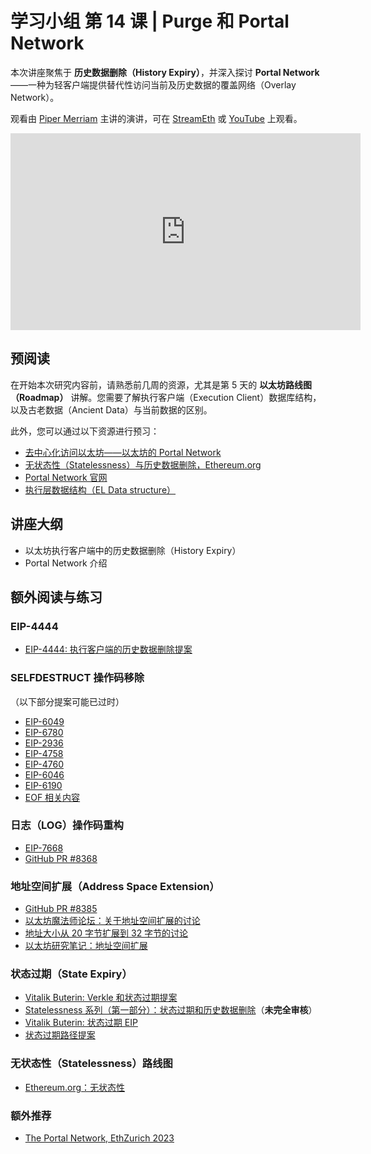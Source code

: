 # 学习小组 第 14 课 | Purge 和 Portal Network

本次讲座聚焦于 **历史数据删除（History Expiry）**，并深入探讨 **Portal Network**——一种为轻客户端提供替代性访问当前及历史数据的覆盖网络（Overlay Network）。

观看由 [Piper Merriam](https://twitter.com/parithosh_j) 主讲的演讲，可在 [StreamEth](https://streameth.org/65cf97e702e803dbd57d823f/epf_study_group) 或 [YouTube](https://www.youtube.com/@ethprotocolfellows/streams) 上观看。

<iframe width="560" height="315" src="https://www.youtube.com/embed/GxNrGyQB-3Q?si=gRPhA35dNYPEGDeZ" title="YouTube video player" frameborder="0" allow="accelerometer; autoplay; clipboard-write; encrypted-media; gyroscope; picture-in-picture; web-share" referrerpolicy="strict-origin-when-cross-origin" allowfullscreen></iframe>

## 预阅读

在开始本次研究内容前，请熟悉前几周的资源，尤其是第 5 天的 **以太坊路线图（Roadmap）** 讲解。您需要了解执行客户端（Execution Client）数据库结构，以及古老数据（Ancient Data）与当前数据的区别。

此外，您可以通过以下资源进行预习：
- [去中心化访问以太坊——以太坊的 Portal Network](https://www.youtube.com/watch?v=LZ_yWmm7ISg)
- [无状态性（Statelessness）与历史数据删除，Ethereum.org](https://ethereum.org/en/roadmap/statelessness/)
- [Portal Network 官网](https://www.ethportal.net/)
- [执行层数据结构（EL Data structure）](https://epf.wiki/#/wiki/EL/data-structures)

## 讲座大纲

- 以太坊执行客户端中的历史数据删除（History Expiry）
- Portal Network 介绍

## 额外阅读与练习

### **EIP-4444**
- [EIP-4444: 执行客户端的历史数据删除提案](https://eips.ethereum.org/EIPS/eip-4444)

### **SELFDESTRUCT 操作码移除**
（以下部分提案可能已过时）
- [EIP-6049](https://eips.ethereum.org/EIPS/eip-6049)
- [EIP-6780](https://eips.ethereum.org/EIPS/eip-6780)
- [EIP-2936](https://eips.ethereum.org/EIPS/eip-2936)
- [EIP-4758](https://eips.ethereum.org/EIPS/eip-4758)
- [EIP-4760](https://eips.ethereum.org/EIPS/eip-4760)
- [EIP-6046](https://eips.ethereum.org/EIPS/eip-6046)
- [EIP-6190](https://eips.ethereum.org/EIPS/eip-6190)
- [EOF 相关内容](https://hackmd.io/@shemnon/mega-eof-scoping)

### **日志（LOG）操作码重构**
- [EIP-7668](https://eips.ethereum.org/EIPS/eip-7668)
- [GitHub PR #8368](https://github.com/ethereum/EIPs/pull/8368)

### **地址空间扩展（Address Space Extension）**
- [GitHub PR #8385](https://github.com/ethereum/EIPs/pull/8385)
- [以太坊魔法师论坛：关于地址空间扩展的讨论](https://ethereum-magicians.org/t/thoughts-on-address-space-extension-ase/6779)
- [地址大小从 20 字节扩展到 32 字节的讨论](https://ethereum-magicians.org/t/increasing-address-size-from-20-to-32-bytes/5485)
- [以太坊研究笔记：地址空间扩展](https://notes.ethereum.org/@ipsilon/address-space-extension-exploration)

### **状态过期（State Expiry）**
- [Vitalik Buterin: Verkle 和状态过期提案](https://notes.ethereum.org/@vbuterin/verkle_and_state_expiry_proposal)
- [Statelessness 系列（第一部分）：状态过期和历史数据删除](https://medium.com/@chaisomsri96/statelessness-series-part1-state-expiry-history-expiry-2bbd5835b329)（**未完全审核**）
- [Vitalik Buterin: 状态过期 EIP](https://notes.ethereum.org/@vbuterin/state_expiry_eip)
- [状态过期路径提案](https://hackmd.io/@vbuterin/state_expiry_paths)

### **无状态性（Statelessness）路线图**
- [Ethereum.org：无状态性](https://ethereum.org/en/roadmap/statelessness/)

### **额外推荐**
- [The Portal Network, EthZurich 2023](https://www.youtube.com/watch?v=8MUii5W2sMc)
